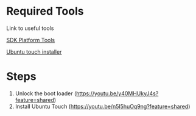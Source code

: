 # Required Tools

Link to useful tools

[SDK Platform Tools](https://developer.android.com/tools/releases/platform-tools)

[Ubuntu touch installer](https://devices.ubuntu-touch.io/installer/) 

# Steps

1. Unlock the boot loader (https://youtu.be/y40MHUkyJ4s?feature=shared)
2. Install Ubuntu Touch (https://youtu.be/n5I5huOq9ng?feature=shared)

